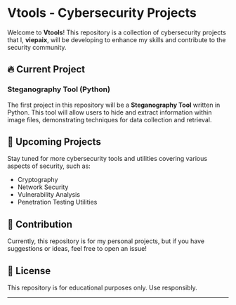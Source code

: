 # Vtools - Cybersecurity Projects

Welcome to **Vtools**! This repository is a collection of cybersecurity projects that I, **viepaix**, will be developing to enhance my skills and contribute to the security community.

## 🔥 Current Project
### Steganography Tool (Python)
The first project in this repository will be a **Steganography Tool** written in Python. This tool will allow users to hide and extract information within image files, demonstrating techniques for data collection and retrieval.

## 🚀 Upcoming Projects
Stay tuned for more cybersecurity tools and utilities covering various aspects of security, such as:

- Cryptography
- Network Security
- Vulnerability Analysis
- Penetration Testing Utilities

## 📌 Contribution
Currently, this repository is for my personal projects, but if you have suggestions or ideas, feel free to open an issue!

## 📜 License
This repository is for educational purposes only. Use responsibly.

---
